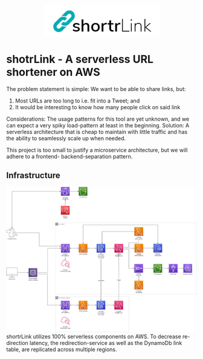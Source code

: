 <div style="text-align:center"><img src="https://github.com/R4h4/shortrLink/raw/main/assets/shortrLink_logo.png" /></div>

# shotrLink - A serverless URL shortener on AWS
The problem statement is simple: We want to be able to share 
links, but:
   1. Most URLs are too long to i.e. fit into a Tweet; and
   2. It would be interesting to know how many people click 
   on said link

Considerations: The usage patterns for this tool are yet unknown, 
and we can expect a very spiky load-pattern at least in the beginning.
Solution: A serverless architecture that is cheap to maintain with little
traffic and has the ability to seamlessly scale up when needed.

This project is too small to justify a microservice architecture, but 
we will adhere to a frontend- backend-separation pattern.

## Infrastructure
<img src="https://github.com/R4h4/shortrLink/raw/main/assets/ShortrLink-infrastructure-cross-region.jpg" />
shortrLink utilizes 100% serverless components on AWS. To decrease re-direction latency, the redirection-service as well as the DynamoDb link table, are replicated across multiple regions.

